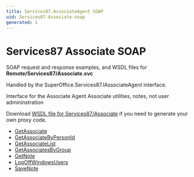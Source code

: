 ```yaml
---
title: Services87.AssociateAgent SOAP
uid: Services87-Associate-soap
generated: 1
---
```


# Services87 Associate SOAP

SOAP request and response examples, and WSDL files for **Remote/Services87/Associate.svc**

Handled by the <see cref="T:SuperOffice.Services87.IAssociateAgent">SuperOffice.Services87.IAssociateAgent</see> interface.

Interface for the Associate Agent
Associate utilities, notes, not user admininstration

Download [WSDL file for Services87/Associate](../Services87-Associate.md) if you need to generate your own proxy code.

* [GetAssociate](GetAssociate.md)
* [GetAssociateByPersonId](GetAssociateByPersonId.md)
* [GetAssociateList](GetAssociateList.md)
* [GetAssociatesByGroup](GetAssociatesByGroup.md)
* [GetNote](GetNote.md)
* [LogOffWindowsUsers](LogOffWindowsUsers.md)
* [SaveNote](SaveNote.md)
